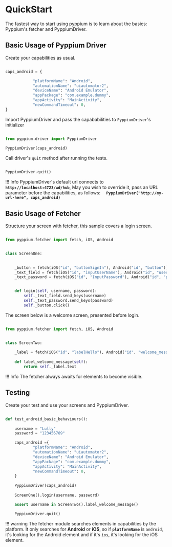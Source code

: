# QuickStart

The fastest way to start using pyppium is to learn about the basics: Pyppium's fetcher and PyppiumDriver.

## Basic Usage of Pyppium Driver

Create your capabilities as usual.

```python

caps_android = {

            "platformName": "Android",
            "automationName": "uiautomator2",
            "deviceName": "Android Emulator",
            "appPackage": "com.example.dummy",
            "appActivity": "MainActivity",
            "newCommandTimeout": 0,
}

```

Import PyppiumDriver and pass the capababilities to `PyppiumDriver`'s initializer

```python

from pyppium.driver import PyppiumDriver

PyppiumDriver(caps_android)

```

Call driver's `quit` method after running the tests.

```python
    
PyppiumDriver.quit()

```

!!! Info
    PyppiumDriver's default url connects to **```http://localhost:4723/wd/hub```**,
    May you wish to override it, pass an URL parameter before the capabilities, as follows: **``` 
    PyppiumDriver("http://my-url-here", caps_android)```**
    

## Basic Usage of Fetcher

Structure your screen with fetcher, this sample covers a login screen.


````python

from pyppium.fetcher import fetch, iOS, Android


class ScreenOne:
    

    _button = fetch(iOS("id", "buttonSignIn"), Android("id", "button"))
    _text_field = fetch(iOS("id", "inputUserName"), Android("id", "username"))
    _text_password = fetch(iOS("id", "InputPassword"), Android("id", "pass"))


    def login(self, username, password):
        self._text_field.send_keys(username)
        self._text_password.send_keys(password)
        self._button.click()

````

The screen below is a welcome screen, presented before login.

```python

from pyppium.fetcher import fetch, iOS, Android


class ScreenTwo:
    
    _label = fetch(iOS("id", "labelHello"), Android("id", "welcome_message"))
    
    def label_welcome_message(self):
        return self._label.text

```

!!! Info
    The fetcher always awaits for elements to become visible.

## Testing

Create your test and use your screens and PyppiumDriver.

```python

def test_android_basic_behaviours():
   
    username = "Lully"
    password = "123456789"

    caps_android ={
            "platformName": "Android",
            "automationName": "uiautomator2",
            "deviceName": "Android Emulator",
            "appPackage": "com.example.dummy",
            "appActivity": "MainActivity",
            "newCommandTimeout": 0,
    }
    
    PyppiumDriver(caps_android)
    
    ScreenOne().login(username, password)

    assert username in ScreenTwo().label_welcome_message()

    PyppiumDriver.quit()

```

!!! warning
    The fetcher module searches elements in capabilities by the platform. 
    It only searches for **Android** or **iOS**, so if **```platformName```** is
    `android`, it's looking for the Android element and if it's `ios`, it's looking for
    the iOS element.

<br/>




